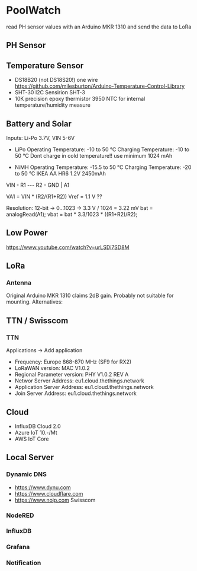 # PoolWatch
read PH sensor values with an Arduino MKR 1310 and send the data to LoRa

## PH Sensor

## Temperature Sensor
- DS18B20 (not DS18S20!) one wire https://github.com/milesburton/Arduino-Temperature-Control-Library
- SHT-30 I2C Sensirion SHT-3
- 10K precision epoxy thermistor 3950 NTC for internal temperature/humidity measure

## Battery and Solar
Inputs: 
Li-Po 3.7V, VIN 5-6V
- LiPo
  Operating Temperature: -10 to 50 °C
  Charging Temperature: -10 to 50 °C
  Dont charge in cold temperature!!
  use minimum 1024 mAh
  
- NiMH
  Operating Temperature: -15.5 to 50 °C
  Charging Temperature: -20 to 50 °C
  IKEA AA HR6 1.2V 2450mAh

VIN - R1 --- R2 - GND
          |
	  A1

VA1 = VIN * (R2/(R1+R2))
Vref = 1.1 V  ??

Resolution: 12-bit -> 0...1023 -> 3.3 V / 1024 = 3.22 mV
bat = analogRead(A1);
vbat = bat * 3.3/1023 * ((R1+R2)/R2); 

## Low Power
https://www.youtube.com/watch?v=urLSDi7SD8M

## LoRa
### Antenna
Original Arduino MKR 1310 claims 2dB gain. Probably not suitable for mounting.
Alternatives:


## TTN / Swisscom
### TTN
Applications -> Add application
- Frequency: Europe 868-870 MHz (SF9 for RX2)
- LoRaWAN version: MAC V1.0.2
- Regional Parameter version: PHY V1.0.2 REV A
- Networ Server Address: eu1.cloud.thethings.network
- Application Server Address: eu1.cloud.thethings.network
- Join Server Address: eu1.cloud.thethings.network

## Cloud
- InfluxDB Cloud 2.0
- Azure IoT		10.-/Mt
- AWS IoT Core	

## Local Server
### Dynamic DNS
- https://www.dynu.com
- https://www.cloudflare.com
- https://www.noip.com
Swisscom

### NodeRED

### InfluxDB

### Grafana

### Notification



